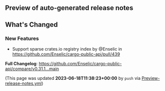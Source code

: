 ## Preview of auto-generated release notes
<!-- Release notes generated using configuration in .github/release.yml at main -->

## What's Changed
### New Features
* Support sparse crates.io registry index by @Enselic in https://github.com/Enselic/cargo-public-api/pull/439


**Full Changelog**: https://github.com/Enselic/cargo-public-api/compare/v0.31.1...main


(This page was updated **2023-06-18T11:38:23+00:00** by `push` via [Preview-release-notes.yml](https://github.com/Enselic/cargo-public-api/actions/runs/5303423212))
